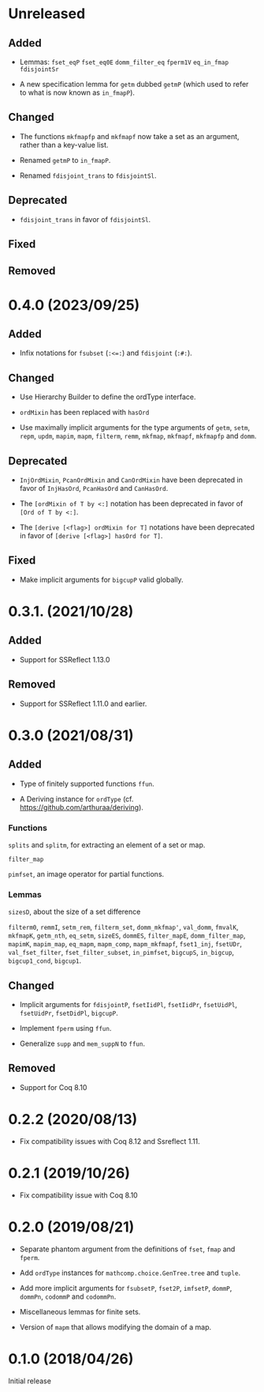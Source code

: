 # Unreleased

## Added

- Lemmas: `fset_eqP` `fset_eq0E` `domm_filter_eq` `fperm1V` `eq_in_fmap`
  `fdisjointSr`

- A new specification lemma for `getm` dubbed `getmP` (which used to refer to
  what is now known as `in_fmapP`).

## Changed

- The functions `mkfmapfp` and `mkfmapf` now take a set as an argument, rather
  than a key-value list.

- Renamed `getmP` to `in_fmapP`.

- Renamed `fdisjoint_trans` to `fdisjointSl`.

## Deprecated

- `fdisjoint_trans` in favor of `fdisjointSl`.

## Fixed

## Removed

# 0.4.0 (2023/09/25)

## Added

- Infix notations for `fsubset` (`:<=:`) and `fdisjoint` (`:#:`).

## Changed

- Use Hierarchy Builder to define the ordType interface.

- `ordMixin` has been replaced with `hasOrd`

- Use maximally implicit arguments for the type arguments of `getm`, `setm`,
  `repm`, `updm`, `mapim`, `mapm`, `filterm`, `remm`, `mkfmap`, `mkfmapf`,
  `mkfmapfp` and `domm`.

## Deprecated

- `InjOrdMixin`, `PcanOrdMixin` and `CanOrdMixin` have been deprecated in favor
  of `InjHasOrd`, `PcanHasOrd` and `CanHasOrd`.

- The `[ordMixin of T by <:]` notation has been deprecated in favor of `[Ord of
  T by <:]`.

- The `[derive [<flag>] ordMixin for T]` notations have been deprecated in favor
  of `[derive [<flag>] hasOrd for T]`.

## Fixed

- Make implicit arguments for `bigcupP` valid globally.

# 0.3.1. (2021/10/28)

## Added

- Support for SSReflect 1.13.0

## Removed

- Support for SSReflect 1.11.0 and earlier.

# 0.3.0 (2021/08/31)

## Added

- Type of finitely supported functions `ffun`.

- A Deriving instance for `ordType` (cf. https://github.com/arthuraa/deriving).

### Functions

`splits` and `splitm`, for extracting an element of a set or map.

`filter_map`

`pimfset`, an image operator for partial functions.

### Lemmas

`sizesD`, about the size of a set difference

`filterm0`, `remmI`, `setm_rem`, `filterm_set`, `domm_mkfmap'`, `val_domm`,
`fmvalK`, `mkfmapK`, `getm_nth`, `eq_setm`, `sizeES`, `dommES`, `filter_mapE`,
`domm_filter_map`, `mapimK`, `mapim_map`, `eq_mapm`, `mapm_comp`,
`mapm_mkfmapf`, `fset1_inj`, `fsetUDr`, `val_fset_filter`, `fset_filter_subset`,
`in_pimfset`, `bigcupS`, `in_bigcup`, `bigcup1_cond`, `bigcup1`.

## Changed

- Implicit arguments for `fdisjointP`, `fsetIidPl`, `fsetIidPr`, `fsetUidPl`,
  `fsetUidPr`, `fsetDidPl`, `bigcupP`.

- Implement `fperm` using `ffun`.

- Generalize `supp` and `mem_suppN` to `ffun`.

## Removed

- Support for Coq 8.10

# 0.2.2 (2020/08/13)

- Fix compatibility issues with Coq 8.12 and Ssreflect 1.11.

# 0.2.1 (2019/10/26)

- Fix compatibility issue with Coq 8.10

# 0.2.0 (2019/08/21)

- Separate phantom argument from the definitions of `fset`, `fmap` and `fperm`.

- Add `ordType` instances for `mathcomp.choice.GenTree.tree` and `tuple`.

- Add more implicit arguments for `fsubsetP`, `fset2P`, `imfsetP`, `dommP`,
  `dommPn`, `codommP` and `codommPn`.

- Miscellaneous lemmas for finite sets.

- Version of `mapm` that allows modifying the domain of a map.

# 0.1.0 (2018/04/26)

Initial release
